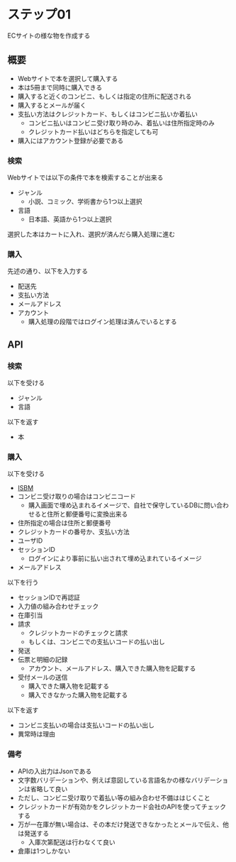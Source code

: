 # ステップ01
ECサイトの様な物を作成する

## 概要
+ Webサイトで本を選択して購入する
+ 本は5冊まで同時に購入できる
+ 購入すると近くのコンビニ、もしくは指定の住所に配送される
+ 購入するとメールが届く
+ 支払い方法はクレジットカード、もしくはコンビニ払いか着払い
  + コンビニ払いはコンビニ受け取り時のみ、着払いは住所指定時のみ
  + クレジットカード払いはどちらを指定しても可
+ 購入にはアカウント登録が必要である

### 検索
Webサイトでは以下の条件で本を検索することが出来る

+ ジャンル
  + 小説、コミック、学術書から1つ以上選択
+ 言語
  + 日本語、英語から1つ以上選択

選択した本はカートに入れ、選択が済んだら購入処理に進む

### 購入
先述の通り、以下を入力する

+ 配送先
+ 支払い方法
+ メールアドレス
+ アカウント
  + 購入処理の段階ではログイン処理は済んでいるとする

## API
### 検索
以下を受ける

+ ジャンル
+ 言語

以下を返す

+ 本

### 購入
以下を受ける

+ [ISBM](https://ja.wikipedia.org/wiki/ISBN)
+ コンビニ受け取りの場合はコンビニコード
  + 購入画面で埋め込まれるイメージで、自社で保守しているDBに問い合わせると住所と郵便番号に変換出来る
+ 住所指定の場合は住所と郵便番号
+ クレジットカードの番号か、支払い方法
+ ユーザID
+ セッションID
  + ログインにより事前に払い出されて埋め込まれているイメージ
+ メールアドレス

以下を行う

+ セッションIDで再認証
+ 入力値の組み合わせチェック
+ 在庫引当
+ 請求
  + クレジットカードのチェックと請求
  + もしくは、コンビニでの支払いコードの払い出し
+ 発送
+ 伝票と明細の記録
  + アカウント、メールアドレス、購入できた購入物を記載する
+ 受付メールの送信
  + 購入できた購入物を記載する
  + 購入できなかった購入物を記載する

以下を返す

+ コンビニ支払いの場合は支払いコードの払い出し
+ 異常時は理由

### 備考
+ APIの入出力はJsonである
+ 文字数バリデーションや、例えば意図している言語名かの様なバリデーションは省略して良い
+ ただし、コンビニ受け取りで着払い等の組み合わせ不備ははじくこと
+ クレジットカードが有効かをクレジットカード会社のAPIを使ってチェックする
+ 万が一在庫が無い場合は、その本だけ発送できなかったとメールで伝え、他は発送する
  + 入庫次第配送は行わなくて良い
+ 倉庫は1つしかない
